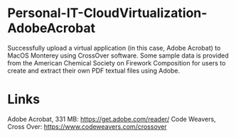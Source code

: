 # Personal-IT-CloudVirtualization-AdobeAcrobat

Successfully upload a virtual application (in this case, Adobe Acrobat) to MacOS Monterey using CrossOver software.
Some sample data is provided from the American Chemical Society on Firework Composition for users to create and extract their own PDF textual files using Adobe.

# Links

Adobe Acrobat, 331 MB: https://get.adobe.com/reader/
Code Weavers, Cross Over: https://www.codeweavers.com/crossover
